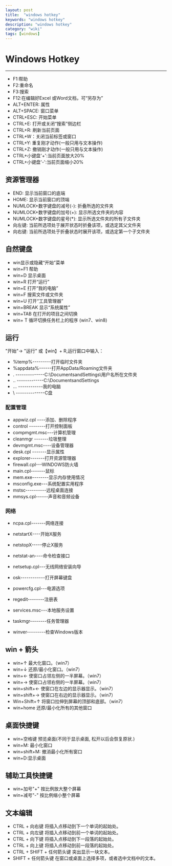 ```yaml
---
layout: post
title:  "windows hotkey"
keywords: "windows hotkey"
description: "windows hotkey"
category: "wiki" 
tags: [windows]
---
```

# Windows Hotkey #
---
<!--more-->

* F1:帮助
* F2:重命名
* F3:搜索
* F12:在编辑好Excel 或Word文档，可“另存为”
* ALT+ENTER: 属性
* ALT+SPACE: 窗口菜单
* CTRL+ESC: 开始菜单
* CTRL+E: 打开或关闭“搜索”侧边栏
* CTRL+R: 刷新当前页面
* CTRL+W：关闭当前标签或窗口
* CTRL+Y: 重复刚才动作(一般只用与文本操作)
* CTRL+Z: 撤销刚才动作(一般只用与文本操作)
* CTRL+小键盘'+':当前页面放大20%
* CTRL+小键盘'-':当前页面缩小20%

## 资源管理器 ##
* END: 显示当前窗口的底端 
* HOME: 显示当前窗口的顶端
* NUMLOCK+数字键盘的减号(-): 折叠所选的文件夹 
* NUMLOCK+数字键盘的加号(+): 显示所选文件夹的内容 
* NUMLOCK+数字键盘的星号(*): 显示所选文件夹的所有子文件夹 
* 向左键: 当前所选项处于展开状态时折叠该项，或选定其父文件夹 
* 向右键: 当前所选项处于折叠状态时展开该项，或选定第一个子文件夹 

## 自然键盘 ##
* win显示或隐藏“开始”菜单 
* win+F1 帮助 
* win+D 显示桌面 
* win+R 打开“运行” 
* win+E 打开“我的电脑” 
* win+F 搜索文件或文件夹 
* win+U 打开“工具管理器” 
* win+BREAK 显示“系统属性” 
* win+TAB 在打开的项目之间切换 
* win+ T 循环切换任务栏上的程序 (win7、win8)

## 运行 ##
"开始"-> "运行" 或【win】+ R,运行窗口中输入：

*  %temp%---------打开临时文件夹
*  %appdata%------打开AppData/Roaming文件夹
*  .  --------------C:\DocumentsandSettings\用户名所在文件夹 
* ..  -------------C:\DocumentsandSettings 
* ... ------------我的电脑 
* \   --------------C盘 

### 配置管理 ###
* appwiz.cpl ----添加、删除程序
* control --------打开控制面板
* compmgmt.msc---计算机管理 
* cleanmgr -------垃圾整理
* devmgmt.msc----设备管理器 
* desk.cpl -------显示属性 
* explorer-------打开资源管理器 
* firewall.cpl---WINDOWS防火墙
* main.cpl-------鼠标 
* mem.exe--------显示内存使用情况 
* msconfig.exe---系统配置实用程序 
* mstsc----------远程桌面连接 
* mmsys.cpl------声音和音频设备 

### 网络 ###
* ncpa.cpl-------网络连接 
* netstartX----开始X服务 
* netstopX-----停止X服务 
* netstat-an----命令检查接口 
* netsetup.cpl---无线网络安装向导 

* osk------------打开屏幕键盘 
* powercfg.cpl---电源选项 
* regedit--------注册表 
* services.msc---本地服务设置 
* taskmgr--------任务管理器 
* winver---------检查Windows版本 

## win + 箭头 ##
* win+↑ 最大化窗口。（win7）
* win+↓ 还原/最小化窗口。（win7）
* win+← 使窗口占领左侧的一半屏幕。（win7）
* win+→ 使窗口占领右侧的一半屏幕。（win7）
* win+shift+← 使窗口在左边的显示器显示。（win7）
* win+shift+→ 使窗口在右边的显示器显示。（win7）
* Win+Shift+↑ 将窗口拉伸到屏幕的顶部和底部。（win7）
* win+home 还原/最小化所有的其他窗口

## 桌面快捷键 ##
* win+空格键 预览桌面(不同于显示桌面, 松开以后会恢复原状.)
* win+M: 最小化窗口
* win+shift+M: 撤消最小化所有窗口
* win+D:显示桌面

## 辅助工具快捷键 ##
* win+加号"+" 按比例放大整个屏幕
* win+减号"-" 按比例缩小整个屏幕

## 文本编辑 ##
* CTRL + 向右键 将插入点移动到下一个单词的起始处。
* CTRL + 向左键 将插入点移动到前一个单词的起始处。
* CTRL + 向下键 将插入点移动到下一段落的起始处。
* CTRL + 向上键 将插入点移动到前一段落的起始处。
* CTRL + SHIFT + 任何箭头键 突出显示一块文本。
* SHIFT + 任何箭头键 在窗口或桌面上选择多项，或者选中文档中的文本。

